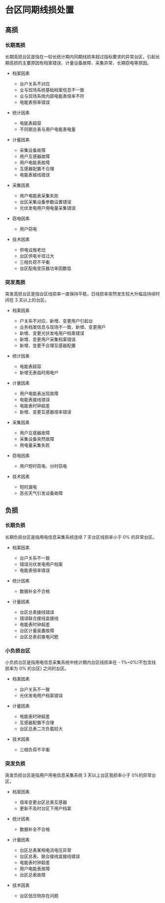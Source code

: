 # 台区同期线损处置

## 高损

### 长期高损

长期高损台区是指在一较长统计期内同期线损率超过指标要求的异常台区，引起长期高损的主要原因有档案错误、计量设备故障、采集异常、长期窃电等原因。


-  档案因素

	- 台户关系不对应
	- 业与现场系统基础档案信息不一致
	- 业与现场系统内部电能表倍率不符
	- 电能表倍率错误

-  统计因素

	- 电能表超容
	- 不同期总表与用户电能表电量

-  计量因素

	- 采集设备故障
	- 用户互感器故障
	- 用户电能表故障
	- 互感器配置不合理
	- 电能表接线错误

-  采集因素

	- 用户电能表采集失败
	- 台区采集设备参数设置错误
	- 光伏发电用户用电量采集错误

-  窃电因素

	- 用户窃电

-  技术因素

	- 供电设施老旧
	- 台区供电半径过大
	- 三相负荷不平衡
	- 台区配电变压器功率因数低

### 突发高损

突发高损台区是指台区线损率一直保持平稳，日线损率突然发生较大升幅且持续时间在 3 天以上的台区。


-  档案因素

	- 户关系不对应、新增、变更用户引起台
	- 业务档案信息与现场不一致、新增、变更用户
	- 新增、变更光伏发电用户档案错误
	- 新增、变更用户采集档案错误
	- 新增、变更不合理互感器配置

-  统计因素

	- 电能表超容
	- 新增无表临时用电户

-  计量因素

	- 用户电能表出现故障
	- 电能表接线错误
	- 电能表时钟超差
	- 新增、变更互感器倍率错误

- 采集因素

	- 用户互感器故障
	- 采集设备突然故障
	- 用电量采集失败

-  窃电因素

	- 用户短时窃电、分时窃电

-  技术因素

	- 短时漏电
	- 恶劣天气引发设备故障

## 负损

### 长期负损

长期负损台区是指用电信息采集系统连续 7 天台区线损率小于 0% 的异常台区。


- 档案因素

	- 台户关系不一致
	- 错误光伏发电用户档案
	- 电能表倍率错误

- 统计因素

	- 数据补全不合格

- 计量因素

	- 台区总表接线错误
	- 错误联合接线盒接线
	- 电能表时钟超差
	- 台区计量装置故障
	- 台区总表前接电问题

### 小负损台区

小负损台区是指用电信息采集系统中统计期内台区线损率在 - 1%~0%(不包含线损率为 0% 的台区) 之间的台区。



- 档案因素

	- 台户关系不一致
	- 光伏发电用户档案错误

- 计量因素

	- 电能表时钟超差
	- 互感器配置不合理
	- 台区总表二次负载较大

- 技术因素

	- 三相负荷不平衡

### 突发负损

突发负损台区是指用户用电信息采集系统 3 天以上台区我损率小于 0%的异常台区。


- 档案因素

	- 倍率变更台区总表互感器
	- 更新不及时台区下用户档案

-  统计因素

	- 数据补全不合格

-  计量因素

	- 台区总表某相电流电压异常
	- 台区总表、联合接线盒接线错误
	-  电能表时钟超差
	- 用户电能表故障
	- 台区总表故障

- 技术因素

	- 台区低压侧存在问题

